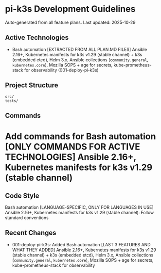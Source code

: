 # pi-k3s Development Guidelines

Auto-generated from all feature plans. Last updated: 2025-10-29

## Active Technologies

- Bash automation [EXTRACTED FROM ALL PLAN.MD FILES] Ansible 2.16+, Kubernetes manifests for k3s v1.29 (stable channel) + k3s (embedded etcd), Helm 3.x, Ansible collections (`community.general`, `kubernetes.core`), Mozilla SOPS + age for secrets, kube-prometheus-stack for observability (001-deploy-pi-k3s)

## Project Structure

```text
src/
tests/
```

## Commands

# Add commands for Bash automation [ONLY COMMANDS FOR ACTIVE TECHNOLOGIES] Ansible 2.16+, Kubernetes manifests for k3s v1.29 (stable channel)

## Code Style

Bash automation [LANGUAGE-SPECIFIC, ONLY FOR LANGUAGES IN USE] Ansible 2.16+, Kubernetes manifests for k3s v1.29 (stable channel): Follow standard conventions

## Recent Changes

- 001-deploy-pi-k3s: Added Bash automation [LAST 3 FEATURES AND WHAT THEY ADDED] Ansible 2.16+, Kubernetes manifests for k3s v1.29 (stable channel) + k3s (embedded etcd), Helm 3.x, Ansible collections (`community.general`, `kubernetes.core`), Mozilla SOPS + age for secrets, kube-prometheus-stack for observability

<!-- MANUAL ADDITIONS START -->
<!-- MANUAL ADDITIONS END -->
